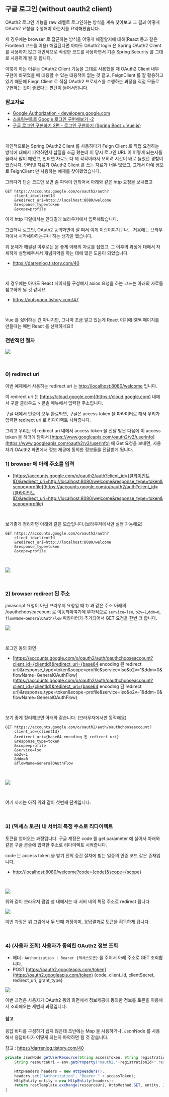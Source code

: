 ## 구글 로그인 (without oauth2 client)

OAuth2 로그인 기능을 raw 레벨로 로그인하는 방식을 계속 찾아보고 그 결과 어떻게 OAuth2 요청을 수행해야 하는지를 요약해봤습니다.<br/>

제 경우에는 browser 로 접근하는 방식을 어떻게 해결할지에 대해(React 등과 같은 Frontend 코드를 이용) 해결된다면 아마도 OAuth2 login 은 Spring OAuth2 Client 를 사용하지 않고 개인적으로 작성한 코드를 사용하면서 기존 Spring Security 를 그대로 사용하게 될 듯 합니다.<br/>

이렇게 하는 이유는 OAuth2 Client 기능을 그대로 사용했을 때 OAuth2 Client 내부 구현이 바뀌었을 때 대응할 수 있는 대응책이 없는 것 같고, FeignClient 를 잘 활용하고 있기 때문에 Fiegn Client 로 직접 OAuth2 프로세스를 수행하는 과정을 직접 모듈로 구현하는 것이 좋겠다는 판단이 들어서입니다.<br/>



### 참고자료

- [Google Authorization - developers.google.com](https://developers.google.com/identity/protocols/oauth2?hl=ko)
- [스프링부트로 Google 로그인 구현해보기 -2](https://darrenlog.tistory.com/40)
- [구글 로그인 구현하기 3편 - 로그인 구현하기 (Spring Boot + Vue.js)](https://notspoon.tistory.com/47)

<br/>



개인적으로는 Spring OAuth2 Client 를 사용하다가 Feign Client 로 직접 요청하는 방식에 대해서 파악하면서 삽질을 조금 했는데 이 당시 로그인 URL 이 어떻게 되는지를 몰라서 많이 해멨고, 인터넷 자료도 다 제 각각이라서 오히려 시간이 배로 들었던 경험이었습니다. 인터넷 자료가 OAuth2 Client 를 쓰는 자료가 너무 많았고, 그래서 아예 쌩으로 FeignClient 만 사용하는 예제를 찾아봤었습니다.<br/>

그러다가 단순 코드만 보면 좀 파악이 안되어서 아래와 같은 http 요청을 보내봤고

```http
GET https://accounts.google.com/o/oauth2/auth?
    client_id=clientId
    &redirect_uri=http://localhost:8080/welcome
    &response_type=token
    &scope=profile
```

이게 http 파일에서는 안되길래 브라우저에서 입력해봤습니다.<br/>



그랬더니 로그인, OAuth2 동의화면이 잘 떠서 이게 이런이야기구나... 처음에는 브라우저에서 시작해야하는구나 하는 생각을 했습니다.<br/>

위 문제가 해결된 이후로는 운 좋게 아래의 자료를 접했고, 그 이후의 과정에 대해서 자세하게 설명해주셔서 개념파악을 하는 데에 많은 도움이 되었습니다.

- https://darrenlog.tistory.com/40

<br/>



제 경우에는 아마도 React 페이지를 구성해서 axios 요청을 하는 코드는 아래의 자료를 참고하게 될 것 같네요

- https://notspoon.tistory.com/47

<br/>

Vue 를 싫어하는 건 아니지만, 그나마 조금 알고 있는게 React 이기에 SPA 페이지를 만들때는 매번 React 를 선택하네요!!<br/>



### 전반적인 절차

![](./img/google-login-without-oauth2-client/authorization-code.png)

<br/>



### 0) redirect uri

이번 예제에서 사용하는 redirect uri 는 [http://localhost:8080/welcome](http://localhost:8080/welcome) 입니다.<br/>

이 redirect uri 는 [https://cloud.google.com](https://cloud.google.com) 내에서 구글 클라우드 \> 콘솔 메뉴에서 입력한 주소입니다.<br/>

구글 내에서 인증이 모두 완료되면, 구글은 access token 을 파라미터로 해서 우리가 입력한 redirect uri 로 리다이렉트 시켜줍니다.<br/>

그리고 우리는 이 redirect uri 내에서 access token 을 전달 받은 다음에 이 access token 을 헤더에 담아서 [https://www.googleapis.com/oauth2/v2/userinfo](https://www.googleapis.com/oauth2/v2/userinfo) 에 Get 요청을 보내면, 사용자가 OAuth2 화면에서 정보 제공에 동의한 정보들을 전달받게 됩니다.<br/>

 

### 1) browser 에 아래 주소를 입력

- [https://accounts.google.com/o/oauth2/auth?client_id={클라이언트ID}&redirect_uri=http://localhost:8080/welcome&response_type=token&scope=profile](https://accounts.google.com/o/oauth2/auth?client_id={클라이언트ID}&redirect_uri=http://localhost:8080/welcome&response_type=token&scope=profile)<br/>

<br/>

보기좋게 정리하면 아래와 같은 모습입니다.(브라우저에서만 실행 가능해요)

```http
GET https://accounts.google.com/o/oauth2/auth?
    client_id=clientId
    &redirect_uri=http://localhost:8080/welcome
    &response_type=token
    &scope=profile
```

<br/>

![](./img/google-login-without-oauth2-client/1.png)

<br/>



### 2) browser redirect 된 주소

javascript 요청이 아닌 브라우저 요청일 때 1\) 과 같은 주소 아래의 /oauthchooseaccount 로 이동되며여기에 부가적으로 `service=lso`, `o2v=1`,`ddm=0`, `flowName=GeneralOAuthFlow` 파라미터가 추가되어서 GET 요청을 한번 더 합니다.<br/>



![](./img/google-login-without-oauth2-client/oauthchooseaccount.png)



<br/>



로그인 동의 화면 

- [https://accounts.google.com/o/oauth2/auth/oauthchooseaccount?client_id={clientId}&redirect_uri={base64 encoding 된 redirect uri}&response_type=token&scope=profile&service=lso&o2v=1&ddm=0&flowName=GeneralOAuthFlow](https://accounts.google.com/o/oauth2/auth/oauthchooseaccount?client_id={clientId}&redirect_uri={base64 encoding 된 redirect uri}&response_type=token&scope=profile&service=lso&o2v=1&ddm=0&flowName=GeneralOAuthFlow)

<br/>



보기 좋게 정리해보면 아래와 같습니다. (브라우저에서만 동작해요)

```http
GET https://accounts.google.com/o/oauth2/auth/oauthchooseaccount?
	client_id={clientId}
	&redirect_uri={base64 encoding 된 redirect uri}
	&response_type=token
	&scope=profile
	&service=lso
	&o2v=1
	&ddm=0
	&flowName=GeneralOAuthFlow
```

<br/>



![](./img/google-login-without-oauth2-client/1.png)

<br/>

여기 까지는 아직 위와 같이 첫번째 단계입니다.<br/>

<br/>



### 3) (액세스 토큰) 내 서버의 특정 주소로 리다이렉트

토큰을 얻어오는 과정입니다. 구글 계정은 code 를 get parameter 에 실어서 아래와 같은 구글 콘솔에 입력한 주소로 리다이렉트 시켜줍니다.<br/>

code 는 access token 을 받기 전의 중간 절차에 받는 일종의 인증 코드 같은 존재입니다.

- [http://localhost:8080/welcome?code={code}&scope={scope}](http://localhost:8080/welcome?code={code}&scope={scope})

<br/>



![](./img/google-login-without-oauth2-client/code-page.png)

위와 같이 브라우저 팝업 창 내에서는 내 서버 내의 특정 주소로 redirect 됩니다.<br/>





![](./img/google-login-without-oauth2-client/2.png)

이번 과정은 위 그림에서 두 번째 과정이며, 응답결과로 토큰을 획득하게 됩니다.<br/>

<br/>



### 4) (사용자 조회) 사용자가 동의한 OAuth2 정보 조회

- 헤더 : `Authorization : Bearer {액세스토큰}` 을 주어서 아래 주소로 GET 조회합니다.
- POST [https://oauth2.googleapis.com/token](https://oauth2.googleapis.com/token) {code, client\_id, clientSecret, redirect\_uri, grant\_type}



![](./img/google-login-without-oauth2-client/3.png)

이번 과정은 사용자가 OAuth2 동의 화면에서 정보제공에 동의한 정보를 토큰을 이용해서 조회해오는 세번째 과정입니다.<br/>



#### 참고

응답 바디를 구성하기 쉽지 않은데 초반에는 Map 을 사용하거나, JsonNode 를 사용해서 응답바디가 어떻게 되는지 파악하면 될 것 같습니다.<br/>

참고 : https://darrenlog.tistory.com/40

```java
private JsonNode getUserResource(String accessToken, String registrationId) {
    String resourceUri = env.getProperty("oauth2."+registrationId+".resource-uri");

    HttpHeaders headers = new HttpHeaders();
    headers.set("Authorization", "Bearer " + accessToken);
    HttpEntity entity = new HttpEntity(headers);
    return restTemplate.exchange(resourceUri, HttpMethod.GET, entity, JsonNode.class).getBody();
}
```

<br/>





